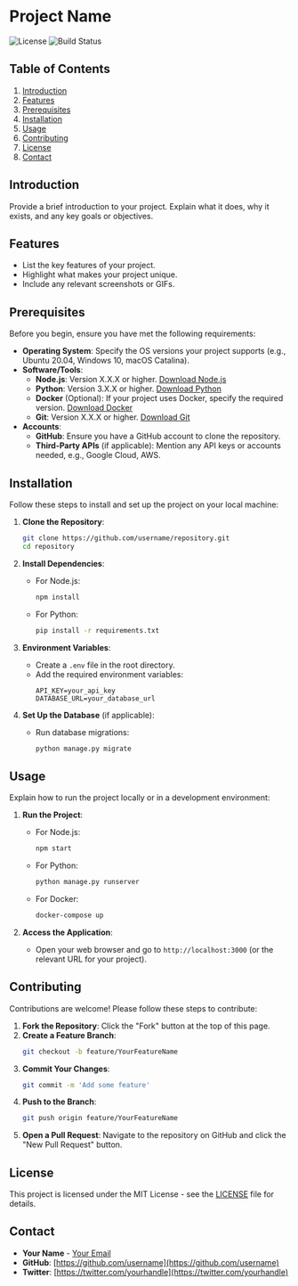 # Project Name

![License](https://img.shields.io/github/license/username/repository)
![Build Status](https://img.shields.io/github/actions/workflow/status/username/repository/build.yml)

## Table of Contents

1. [Introduction](#introduction)
2. [Features](#features)
3. [Prerequisites](#prerequisites)
4. [Installation](#installation)
5. [Usage](#usage)
6. [Contributing](#contributing)
7. [License](#license)
8. [Contact](#contact)

## Introduction

Provide a brief introduction to your project. Explain what it does, why it exists, and any key goals or objectives.

## Features

- List the key features of your project.
- Highlight what makes your project unique.
- Include any relevant screenshots or GIFs.

## Prerequisites

Before you begin, ensure you have met the following requirements:

- **Operating System**: Specify the OS versions your project supports (e.g., Ubuntu 20.04, Windows 10, macOS Catalina).
- **Software/Tools**:
  - **Node.js**: Version X.X.X or higher. [Download Node.js](https://nodejs.org/)
  - **Python**: Version 3.X.X or higher. [Download Python](https://www.python.org/downloads/)
  - **Docker** (Optional): If your project uses Docker, specify the required version. [Download Docker](https://www.docker.com/)
  - **Git**: Version X.X.X or higher. [Download Git](https://git-scm.com/)
- **Accounts**:
  - **GitHub**: Ensure you have a GitHub account to clone the repository.
  - **Third-Party APIs** (if applicable): Mention any API keys or accounts needed, e.g., Google Cloud, AWS.

## Installation

Follow these steps to install and set up the project on your local machine:

1. **Clone the Repository**:
    ```bash
    git clone https://github.com/username/repository.git
    cd repository
    ```

2. **Install Dependencies**:
   - For Node.js:
     ```bash
     npm install
     ```
   - For Python:
     ```bash
     pip install -r requirements.txt
     ```

3. **Environment Variables**:
   - Create a `.env` file in the root directory.
   - Add the required environment variables:
     ```
     API_KEY=your_api_key
     DATABASE_URL=your_database_url
     ```

4. **Set Up the Database** (if applicable):
   - Run database migrations:
     ```bash
     python manage.py migrate
     ```

## Usage

Explain how to run the project locally or in a development environment:

1. **Run the Project**:
   - For Node.js:
     ```bash
     npm start
     ```
   - For Python:
     ```bash
     python manage.py runserver
     ```
   - For Docker:
     ```bash
     docker-compose up
     ```

2. **Access the Application**:
   - Open your web browser and go to `http://localhost:3000` (or the relevant URL for your project).

## Contributing

Contributions are welcome! Please follow these steps to contribute:

1. **Fork the Repository**: Click the "Fork" button at the top of this page.
2. **Create a Feature Branch**:
    ```bash
    git checkout -b feature/YourFeatureName
    ```
3. **Commit Your Changes**:
    ```bash
    git commit -m 'Add some feature'
    ```
4. **Push to the Branch**:
    ```bash
    git push origin feature/YourFeatureName
    ```
5. **Open a Pull Request**: Navigate to the repository on GitHub and click the "New Pull Request" button.

## License

This project is licensed under the MIT License - see the [LICENSE](LICENSE) file for details.

## Contact

- **Your Name** - [Your Email](mailto:your.email@example.com)
- **GitHub**: [https://github.com/username](https://github.com/username)
- **Twitter**: [https://twitter.com/yourhandle](https://twitter.com/yourhandle)
